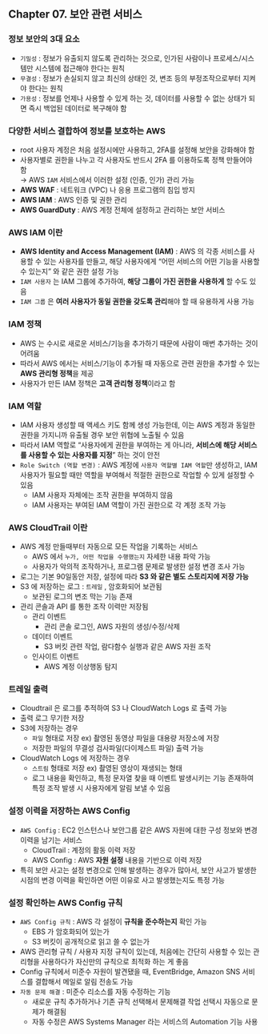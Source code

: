 ## Chapter 07. 보안 관련 서비스
### 정보 보안의 3대 요소

- `기밀성` : 정보가 유출되지 않도록 관리하는 것으로, 인가된 사람이나 프로세스/시스템만 시스템에 접근해야 한다는 원칙
- `무결성` : 정보가 손실되지 않고 최신의 상태인 것, 변조 등의 부정조작으로부터 지켜야 한다는 원칙
- `가용성` : 정보를 언제나 사용할 수 있게 하는 것, 데이터를 사용할 수 없는 상태가 되면 즉시 백업된 데이터로 복구해야 함

### 다양한 서비스 결합하여 정보를 보호하는 AWS
- root 사용자 계정은 처음 설정시에만 사용하고, 2FA를 설정해 보안을 강화해야 함
- 사용자별로 권한을 나누고 각 사용자도 반드시 2FA 를 이용하도록 정책 만들어야 함 <br>
    → AWS `IAM` 서비스에서 이러한 설정 (인증, 인가) 관리 가능
- **AWS WAF** : 네트워크 (VPC) 나 응용 프로그램의 침입 방지
- **AWS IAM** : AWS 인증 및 권한 관리
- **AWS GuardDuty** : AWS 계정 전체에 설정하고 관리하는 보안 서비스

### AWS IAM 이란

- **AWS Identity and Access Management (IAM)** : AWS 의 각종 서비스를 사용할 수 있는 사용자를 만들고, 해당 사용자에게 “어떤 서비스의 어떤 기능을 사용할 수 있는지” 와 같은 권한 설정 가능
- `IAM 사용자` 는 IAM 그룹에 추가하여, **해당 그룹이 가진 권한을 사용하게** 할 수도 있음
- `IAM 그룹` 은 **여러 사용자가 동일 권한을 갖도록 관리**해야 할 때 유용하게 사용 가능

### IAM 정책

- AWS 는 수시로 새로운 서비스/기능을 추가하기 때문에 사람이 매번 추가하는 것이 어려움
- 따라서 AWS 에서는 서비스/기능이 추가될 때 자동으로 관련 권한을 추가할 수 있는 **AWS 관리형 정책**을 제공
- 사용자가 만든 IAM 정책은 **고객 관리형 정책**이라고 함

### IAM 역할

- IAM 사용자 생성할 때 액세스 키도 함께 생성 가능한데, 이는 AWS 계정과 동일한 권한을 가지니까 유출될 경우 보안 위협에 노출될 수 있음
- 따라서 IAM 역할로 “사용자에게 권한을 부여하는 게 아니라, **서비스에 해당 서비스를 사용할 수 있는 사용자를 지정**” 하는 것이 안전
- `Role Switch (역할 변경)` : AWS 계정에 `사용자 역할별 IAM 역할`만 생성하고, IAM 사용자가 필요할 때만 역할을 부여해서 적절한 권한으로 작업할 수 있게 설정할 수 있음
    - IAM 사용자 자체에는 조작 권한을 부여하지 않음
    - IAM 사용자는 부여된 IAM 역할이 가진 권한으로 각 계정 조작 가능

### AWS CloudTrail 이란

- AWS 계정 만들때부터 자동으로 모든 작업을 기록하는 서비스
    - AWS 에서 `누가, 어떤 작업을 수행했는지` 자세한 내용 파악 가능
    - 사용자가 악의적 조작하거나, 프로그램 문제로 발생한 설정 변경 조사 가능
- 로그는 기본 90일동안 저장, 설정에 따라 **S3 와 같은 별도 스토리지에 저장 가능**
- S3 에 저장하는 로그 : `트레일` , 암호화되어 보관됨
    - 보관된 로그의 변조 막는 기능 존재
- 관리 콘솔과 API 를 통한 조작 이력만 저장됨
    - 관리 이벤트
        - 관리 콘솔 로그인, AWS 자원의 생성/수정/삭제
    - 데이터 이벤트
        - S3 버킷 관련 작업, 람다함수 실행과 같은 AWS 자원 조작
    - 인사이트 이벤트
        - AWS 계정 이상행동 탐지

### 트레일 출력

- Cloudtrail 은 로그를 추적하여 S3 나 CloudWatch Logs 로 출력 가능
- 출력 로그 무기한 저장
- S3에 저장하는 경우
    - `파일` 형태로 저장 ex) 촬영된 동영상 파일을 대용량 저장소에 저장
    - 저장한 파일의 무결성 검사파일(다이제스트 파일) 출력 가능
- CloudWatch Logs 에 저장하는 경우
    - `스트림` 형태로 저장 ex) 촬영된 영상이 재생되는 형태
    - 로그 내용을 확인하고, 특정 문자열 찾을 때 이벤트 발생시키는 기능 존재하여 특정 조작 발생 시 사용자에게 알림 보낼 수 있음

### 설정 이력을 저장하는 AWS Config

- `AWS Config` : EC2 인스턴스나 보안그룹 같은 AWS 자원에 대한 구성 정보와 변경 이력을 남기는 서비스
    - CloudTrail : 계정의 활동 이력 저장
    - AWS Config : AWS **자원 설정** 내용을 기반으로 이력 저장
- 특히 보안 사고는 설정 변경으로 인해 발생하는 경우가 많아서, 보안 사고가 발생한 시점의 변경 이력을 확인하면 어떤 이유로 사고 발생했는지도 특정 가능

### 설정 확인하는 AWS Config 규칙

- `AWS Config 규칙` : AWS 각 설정이 **규칙을 준수하는지** 확인 가능
    - EBS 가 암호화되어 있는가
    - S3 버킷이 공개적으로 읽고 쓸 수 없는가
- AWS 관리형 규칙 / 사용자 지정 규칙이 있는데, 처음에는 간단히 사용할 수 있는 관리형을 사용하다가 자신만의 규칙으로 최적화 하는 게 좋음
- Config 규칙에서 미준수 자원이 발견됐을 때, EventBridge, Amazon SNS 서비스를 결합해서 메일로 알림 전송도 가능
- `자동 문제 해결` : 미준수 리소스를 자동 수정하는 기능
    - 새로운 규칙 추가하거나 기존 규칙 선택해서 문제해결 작업 선택시 자동으로 문제가 해결됨
    - 자동 수정은 AWS Systems Manager 라는 서비스의 Automation 기능 사용
